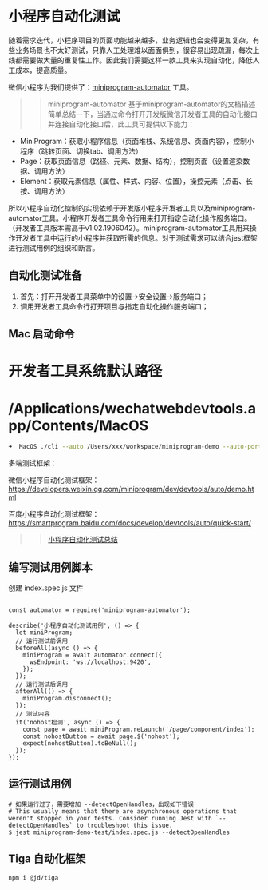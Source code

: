 # 小程序自动化测试

随着需求迭代，小程序项目的页面功能越来越多，业务逻辑也会变得更加复杂，有些业务场景也不太好测试，只靠人工处理难以面面俱到，很容易出现疏漏，每次上线都需要做大量的重复性工作。因此我们需要这样一款工具来实现自动化，降低人工成本，提高质量。

微信小程序为我们提供了：[miniprogram-automator](https://www.npmjs.com/package/miniprogram-automator) 工具。

>> miniprogram-automator
基于miniprogram-automator的文档描述简单总结一下，当通过命令打开开发版微信开发者工具的自动化接口并连接自动化接口后，此工具可提供以下能力：

- MiniProgram：获取小程序信息（页面堆栈、系统信息、页面内容），控制小程序（跳转页面、切换tab、调用方法）
- Page：获取页面信息（路径、元素、数据、结构），控制页面（设置渲染数据、调用方法）
- Element：获取元素信息（属性、样式、内容、位置），操控元素（点击、长按、调用方法）

所以小程序自动化控制的实现依赖于开发版小程序开发者工具以及miniprogram-automator工具。小程序开发者工具命令行用来打开指定自动化操作服务端口。（开发者工具版本需高于v1.02.1906042）。miniprogram-automator工具用来操作开发者工具中运行的小程序并获取所需的信息。对于测试需求可以结合jest框架进行测试用例的组织和断言。

## 自动化测试准备

1. 首先：打开开发者工具菜单中的设置->安全设置->服务端口；
2. 调用开发者工具命令行打开项目与指定自动化操作服务端口；

## Mac 启动命令

# 开发者工具系统默认路径
# /Applications/wechatwebdevtools.app/Contents/MacOS

```sh
➜  MacOS ./cli --auto /Users/xxx/workspace/miniprogram-demo --auto-port 9420

```

多端测试框架：

微信小程序自动化测试框架：https://developers.weixin.qq.com/miniprogram/dev/devtools/auto/demo.html

百度小程序自动化测试框架：https://smartprogram.baidu.com/docs/develop/devtools/auto/quick-start/





>> [小程序自动化测试总结](https://www.imweb.io/topic/5d1a0c7df7b5692b080f2602)

## 编写测试用例脚本

创建 index.spec.js 文件

```

const automator = require('miniprogram-automator');

describe('小程序自动化测试用例', () => {
  let miniProgram;
  // 运行测试前调用
  beforeAll(async () => {
    miniProgram = await automator.connect({
      wsEndpoint: 'ws://localhost:9420',
    });
  });
  // 运行测试后调用
  afterAll(() => {
    miniProgram.disconnect();
  });
  // 测试内容
  it('nohost检测', async () => {
    const page = await miniProgram.reLaunch('/page/component/index');
    const nohostButton = await page.$('nohost');
    expect(nohostButton).toBeNull();
  });
});
```
## 运行测试用例

```
# 如果运行过了，需要增加 --detectOpenHandles，出现如下错误
# This usually means that there are asynchronous operations that weren't stopped in your tests. Consider running Jest with `--detectOpenHandles` to troubleshoot this issue.
$ jest miniprogram-demo-test/index.spec.js --detectOpenHandles
```


## Tiga 自动化框架

```sh
npm i @jd/tiga
```

